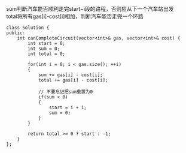 sum判断汽车能否顺利走完start~i段的路程，否则应从下一个汽车站出发  
total将所有gas[i]-cost[i]相加，判断汽车能否走完一个环路

```
class Solution {
public:
    int canCompleteCircuit(vector<int>& gas, vector<int>& cost) {
        int start = 0;
        int sum = 0;
        int total = 0;

        for(int i = 0; i < gas.size(); ++i)
        {
            sum += gas[i] - cost[i];
            total += gas[i] - cost[i];

            // 不要忘记把sum重置为0
            if(sum < 0)
            {
                start = i + 1;
                sum = 0;
            }
        }

        return total >= 0 ? start : -1;
    }
};
```
